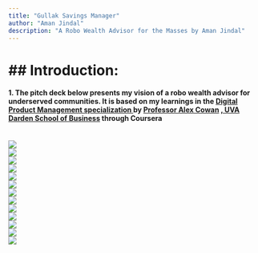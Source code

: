 ```yaml
---
title: "Gullak Savings Manager"
author: "Aman Jindal"
description: "A Robo Wealth Advisor for the Masses by Aman Jindal"
---
```


# ## Introduction:

#### 1. The pitch deck below presents my vision of a robo wealth advisor for underserved communities. It is based on my learnings in the <a href='https://www.coursera.org/specializations/uva-darden-digital-product-management' target="_blank"> Digital Product Management specialization </a> by <a href='https://www.alexandercowan.com/' target="_blank"> Professor Alex Cowan</a> <a href='https://www.darden.virginia.edu/' target="_blank">, UVA Darden School of Business</a> through Coursera

<br>
<img src='.//Gullak_Savings_Manager/Slide1.JPG'/>

<br>
<img src='.//Gullak_Savings_Manager/Slide2.JPG'/>

<br>
<img src='.//Gullak_Savings_Manager/Slide3.JPG'/>

<br>
<img src='.//Gullak_Savings_Manager/Slide4.JPG'/>

<br>
<img src='.//Gullak_Savings_Manager/Slide5.JPG'/>

<br>
<img src='.//Gullak_Savings_Manager/Slide6.JPG'/>

<br>
<img src='.//Gullak_Savings_Manager/Slide7.JPG'/>

<br>
<img src='.//Gullak_Savings_Manager/Slide8.JPG'/>

<br>
<img src='.//Gullak_Savings_Manager/Slide9.JPG'/>

<br>
<img src='.//Gullak_Savings_Manager/Slide10.JPG'/>

<br>
<img src='.//Gullak_Savings_Manager/Slide11.JPG'/>

<br>
<img src='.//Gullak_Savings_Manager/Slide12.JPG'/>

<br>
<img src='.//Gullak_Savings_Manager/Slide13.JPG'/>
